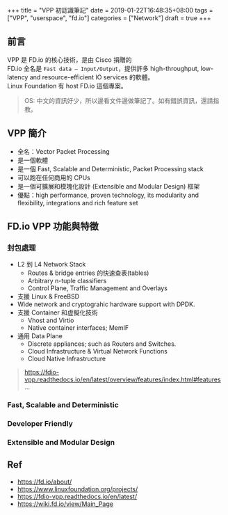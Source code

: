 +++
title = "VPP 初認識筆記"
date = 2019-01-22T16:48:35+08:00
tags = ["VPP", "userspace", "fd.io"]
categories = ["Network"]
draft = true
+++

## 前言

VPP 是 FD.io 的核心技術，是由 Cisco 捐贈的  
FD.io 全名是 `Fast data – Input/Output`，提供許多 high-throughput, low-latency and resource-efficient IO services 的軟體。  
Linux Foundation 有 host FD.io 這個專案。  

> OS: 中文的資訊好少，所以邊看文件邊做筆記了。如有錯誤資訊，還請指教。  

## VPP 簡介

- 全名：Vector Packet Processing
- 是一個軟體
- 是一個 Fast, Scalable and Deterministic, Packet Processing stack
- 可以跑在任何商用的 CPUs
- 是一個可擴展和模塊化設計 (Extensible and Modular Design) 框架
- 優點：high performance, proven technology, its modularity and flexibility, integrations and rich feature set

## FD.io VPP 功能與特徵

### 封包處理

- L2 到 L4 Network Stack
    - Routes & bridge entries 的快速查表(tables)
    - Arbitrary n-tuple classifiers
    - Control Plane, Traffic Management and Overlays
- 支援 Linux & FreeBSD
- Wide network and cryptograhic hardware support with DPDK.
- 支援 Container 和虛擬化技術
    - Vhost and Virtio
    - Native container interfaces; MemIF
- 通用 Data Plane
    - Discrete appliances; such as Routers and Switches.
    - Cloud Infrastructure & Virtual Network Functions
    - Cloud Native Infrastructure

> https://fdio-vpp.readthedocs.io/en/latest/overview/features/index.html#features
...

### Fast, Scalable and Deterministic

### Developer Friendly

### Extensible and Modular Design


## Ref

- https://fd.io/about/
- https://www.linuxfoundation.org/projects/
- https://fdio-vpp.readthedocs.io/en/latest/
- https://wiki.fd.io/view/Main_Page
